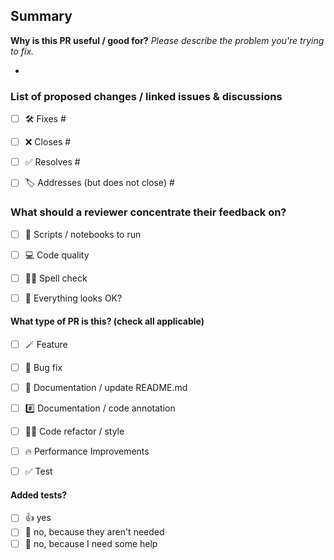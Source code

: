 ## Summary

**Why is this PR useful / good for?** *Please describe the problem you're trying to fix.*
* <TEXT>


### List of proposed changes / linked issues & discussions

- [ ] 🛠️ Fixes #<NUM>
- [ ] ❌ Closes #<NUM>
- [ ] ✅ Resolves #<NUM>
- [ ] 🏷️ Addresses (but does not close) #<NUM>


### What should a reviewer concentrate their feedback on?

- [ ] 🏃 Scripts / notebooks to run
- [ ] 💻 Code quality
- [ ] ✍🏻 Spell check
- [ ] 📝 Everything looks OK?


#### What type of PR is this? (check all applicable)

- [ ] 🪄 Feature
- [ ] 🐛 Bug fix
- [ ] 📝 Documentation / update README.md
- [ ] #️⃣ Documentation / code annotation
- [ ] 🧑‍💻 Code refactor / style
- [ ] 🔥 Performance Improvements
- [ ] ✅ Test


#### Added tests?

- [ ] 👍 yes
- [ ] 🙅 no, because they aren't needed
- [ ] 🙋 no, because I need some help
